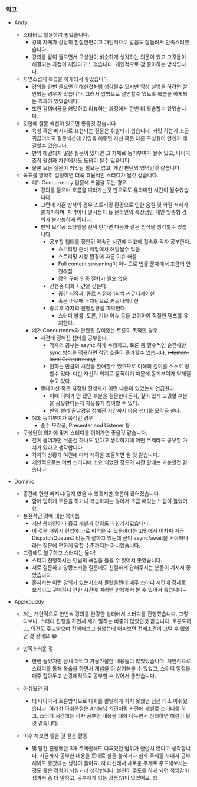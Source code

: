 
### 회고  

- Andy
  - 스타터로 활용하기 좋았습니다.
    - 강의 자체가 상당히 친절한편이고 개인적으로 발음도 잘들려서 만족스러웠습니다.
    - 강의를 같이 들으면서 구성원이 비슷하게 생각하는 의문이 있고 그것들이 해결되는 과정이 재밌다고 느꼈습니다. 개인적으로 참 좋아하는 방식입니다.
  - 자연스럽게 복습을 하게되서 좋았습니다.
    - 강의를 한번 들으면 이해한것처럼 생각될수 있지만 막상 설명을 하려면 잘 안되는 경우가 많습니다. 그래서 입밖으로 설명할수 있도록 복습을 하게되는 효과가 있었습니다.
    - 또한 강의내용을 커밋하고 리뷰하는 과정에서 한번 더 복습할수 있었습니다.
  - 깃헙에 질문 섹션이 있으면 좋을것 같습니다.
    - 육성 혹은 메시지로 표현되는 질문은 휘발되기 쉽습니다. 커밋 하는게 조금 귀찮더라도 질문섹션에 기입을 해두면 자신 혹은 다른 구성원이 언젠가 해결할수 있습니다.
    - 만약 해결되지 않은 질문이 있다면 그 자체로 동기부여가 될수 있고, 나아가 조직 활성화 차원에서도 도움이 될수 있습니다.
    - 물론 모든 질문이 커밋될 필요는 없고, 개인 판단의 영역인것 같습니다.
  - 목표를 명확히 설정하면 더욱 효율적인 스터디가 될것 같습니다.
    - 예1: Concurrency 입문에 초점을 두는 경우
      - 강의를 들으며 흐름을 따라가는것 만으로도 유의미한 시간이 될수있습니다.
      - 그런데 기존 방식의 경우 스트리밍 환경으로 인한 음질 및 화질 저하가 불가피하며, 자막이나 일시정지 등 온라인의 특장점인 개인 맞춤형 강의가 불가능하게 됩니다.
      - 만약 모각공 스타일을 선택 한다면 다음과 같은 방식을 생각할수 있습니다.
        - 공부할 챕터를 정한뒤 약속된 시간에 디코에 접속후 각자 공부한다.
          - 스트리밍 준비 작업에서 해방될수 있음
          - 스트리밍 시청 환경에 따른 이슈 해결
          - Full content streaming이 아니므로 법률 문제에서 조금더 안전해짐
          - 강의 구매 인증 절차가 필요 없음
        - 진행중 대화 시간을 갖는다.
          - 중간 지점과, 종료 지점에 1회씩 커뮤니케이션
          - 혹은 아무때나 채팅으로 커뮤니케이션
        - 종료후 각자의 진행상황을 파악한다.
          - 스터디 볼륨, 토론, 기타 이슈 등을 고려하여 적절한 템포를 유지한다.
    - 예2: Concurrency와 관련된 깊이있는 토론이 목적인 경우
      - 사전에 정해진 챕터를 공부한다.
        - 각자의 공부는 async 하게 수행하고, 토론 등 필수적인 순간에만 sync 방식을 적용하면 작업 효율이 증가할수 있습니다. ~~(Human-level Concurrency)~~
        - 원하는 만큼의 시간을 할애할수 있으므로 이해의 깊이를 스스로 정할수 있다. 다만 자신의 의지로 움직이기 때문에 동기부여가 약해질수도 있다.
      - 로테이션 혹은 지정된 진행자가 어떤 내용이 있었는지 언급한다.
        - 이때 이해가 안 됐던 부분을 질문한다든지, 깊이 있게 고민할 부분을 공유한다든지 자유롭게 참여할 수 있다.
        - 만약 빨리 끝날경우 정해진 시간까지 다음 챕터를 모각공 한다.
    - 예3: 동기부여가 목적인 경우
      - 순수 모각공, Presenter and Listener 등
  - 구성원의 의지에 맞게 스터디를 이어가면 좋을것 같습니다.
    - 깊게 들어가면 쉬운건 하나도 없다고 생각하기에 어떤 주제라도 공부할 가치가 있다고 생각합니다.
    - 각자의 상황과 여건에 따라 계획을 조율하면 될 것 같습니다.
    - 개인적으로는 이번 스터디에 소요 되었던 정도의 시간 할애는 가능할것 같습니다.

- Dominic
  - 중간에 한번 빠지니(핑계 였을 수 있겠지만 흐름이 끊어졌습니다.
    - 함께 딥하게 토론을 하거나 복습하지는 않아서 조금 떠있는 느낌이 들었어요.
  - 본질적인 것에 대한 목마름
    - 지난 콤바인이나 중급 개발자 강의도 마찬가지였습니다.
    - 이 것을 배워서 현업에 바로 써먹을 수 있을까라는 고민에서 어차피 지금 DispatchQueue로 비동기 잘하고 있는데 굳이 async/await을 써야하나 라는 질문에 편하게 답할 수준까지는 아니었습니다.
  - 그럼에도 불구하고 스터디는 옳다!
    - 스터디 진행하시는 민님의 해설을 들을 수 있어서 좋았습니다.
    - 서로 질문하고 당황스러울 질문에도 친절하게 답해주시는 분들이 계셔서 좋았습니다.
    - 혼자서는 이런 강의가 있는지조차 몰랐을텐데 매주 스터디 시간에 강제로 보게되고 구매하니 편한 시간에 여러번 반복해서 볼 수 있어서 좋습니다~

- Applebuddy
  - 저는 개인적으로 한번씩 강의를 완강한 상태에서 스터디를 진행했습니다. 그렇다보니, 스터디 진행을 하면서 제가 말하는 비중이 많았던것 같습니다. 토론도하고, 의견도 주고받으며 진행해보고 싶었는데 어찌보면 전제조건이 그럴 수 없었던 것 같네요 😂 

  - 만족스러운 점
    - 한번 들었지만 금새 까먹고 가물가물한 내용들이 많았었습니다. 개인적으로 스터디를 통해 복습을 하면서 개념을 더 상기해볼 수 있었고, 스터디 일정을 매주 잡아두고 반강제적으로 공부할 수 있어서 좋았습니다. 
  - 아쉬웠던 점
    - 더 나아가서 토론방식으로 대화를 활발하게 하지 못했던 점은 다소 아쉬웠습니다. 이러한 아쉬운점은 Andy님 의견처럼 사전에 개별로 스터디를 하고, 스터디 시간에는 각자 공부한 내용을 대화 나누면서 진행하면 해결이 될 것 같습니다.
  - 이후 해보면 좋을 것 같은 활동
    - 몇 달간 진행했던 3개 주제만해도 다루었던 범위가 만만치 않다고 생각합니다. 지금까지 공부한 내용을 토대로 살을 붙히거나 심화 주제를 꺼내서 공부해봐도 좋겠다는 생각이 들어요. 저 대신해서 새로운 주제로 주도해보시는것도 좋은 경험이 되실거라 생각합니다. 본인이 주도를 하게 되면 책임감이 생겨서 좀 더 말하고, 공부하게 되는 장점(?)이 있었어요. 😊
